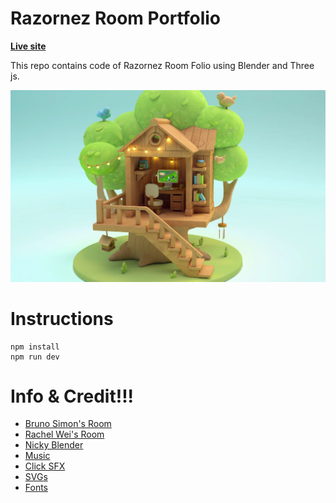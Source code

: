 # Razornez Room Portfolio

**[Live site](https://tree-house-3d.vercel.app/)**

This repo contains code of Razornez Room Folio using Blender and Three js. 

![Page screenshot](public/media/image-intro.webp?raw=true "Page screenshot")

# Instructions

```
npm install
npm run dev
```

# Info & Credit!!!

- [Bruno Simon's Room](https://my-room-in-3d.vercel.app/)
- [Rachel Wei's Room](https://rachelqrwei.ca/)
- [Nicky Blender](https://www.instagram.com/nicky.blender/?hl=en)
- [Music](https://www.youtube.com/watch?v=LIw856LAfno)
- [Click SFX](https://uppbeat.io/sfx/category/digital-and-ui/ui)
- [SVGs](https://www.svgrepo.com/)
- [Fonts](https://www.fontspace.com/niskala-huruf)

